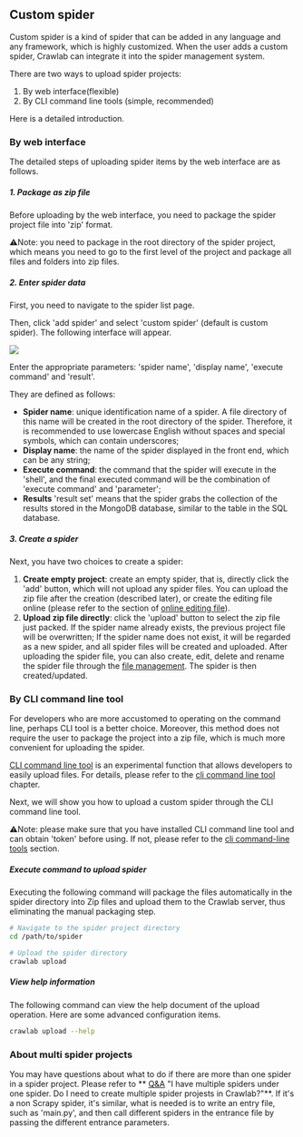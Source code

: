 ## Custom spider

Custom spider is a kind of spider that can be added in any language and any framework, which is highly customized. When the user adds a custom spider, Crawlab can integrate it into the spider management system.

There are two ways to upload spider projects:

1. By web interface(flexible)
2. By CLI command line tools (simple, recommended)

Here is a detailed introduction.

### By web interface

The detailed steps of uploading spider items by the web interface are as follows.

##### 1. Package as zip file

Before uploading by the web interface, you need to package the spider project file into 'zip' format.

⚠️Note: you need to package in the root directory of the spider project, which means you need to go to the first level of the project and package all files and folders into zip files.

##### 2. Enter spider data

First, you need to navigate to the spider list page.

Then, click 'add spider' and select 'custom spider' (default is custom spider). The following interface will appear.

![](http://static-docs.crawlab.cn/spider-create-customized.png)

Enter the appropriate parameters: 'spider name', 'display name', 'execute command' and 'result'.

They are defined as follows:

- **Spider name**: unique identification name of a spider. A file directory of this name will be created in the root directory of the spider. Therefore, it is recommended to use lowercase English without spaces and special symbols, which can contain underscores;
- **Display name**: the name of the spider displayed in the front end, which can be any string;
- **Execute command**: the command that the spider will execute in the 'shell', and the final executed command will be the combination of 'execute command' and 'parameter';
- **Results** 'result set' means that the spider grabs the collection of the results stored in the MongoDB database, similar to the table in the SQL database.

##### 3. Create a spider

Next, you have two choices to create a spider:

1. **Create empty project**: create an empty spider, that is, directly click the 'add' button, which will not upload any spider files. You can upload the zip file after the creation (described later), or create the editing file online (please refer to the section of [online editing file](FileEdit.md)).
2. **Upload zip file directly**: click the 'upload' button to select the zip file just packed. If the spider name already exists, the previous project file will be overwritten; If the spider name does not exist, it will be regarded as a new spider, and all spider files will be created and uploaded. After uploading the spider file, you can also create, edit, delete and rename the spider file through the [file management](FileEdit.md).
The spider is then created/updated.

### By CLI command line tool

For developers who are more accustomed to operating on the command line, perhaps CLI tool is a better choice. Moreover, this method does not require the user to package the project into a zip file, which is much more convenient for uploading the spider.

[CLI command line tool](./CLI.md) is an experimental function that allows developers to easily upload files. For details, please refer to the [cli command line tool](./CLI.md) chapter.

Next, we will show you how to upload a custom spider through the CLI command line tool.

⚠️Note: please make sure that you have installed CLI command line tool and can obtain 'token' before using. If not, please refer to the [cli command-line tools](./CLI.md) section.

##### Execute command to upload spider

Executing the following command will package the files automatically in the spider directory into Zip files and upload them to the Crawlab server, thus eliminating the manual packaging step.

```bash
# Navigate to the spider project directory
cd /path/to/spider

# Upload the spider directory
crawlab upload
```

##### View help information

The following command can view the help document of the upload operation. Here are some advanced configuration items.

```bash
crawlab upload --help
```

### About multi spider projects

You may have questions about what to do if there are more than one spider in a spider project. Please refer to ** [Q&A](../../QA/README.md) "I have multiple spiders under one spider. Do I need to create multiple spider projests in Crawlab?"**. If it's a non Scrapy spider, it's similar, what is needed is to write an entry file, such as 'main.py', and then call different spiders in the entrance file by passing the different entrance parameters.
